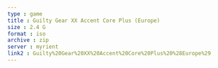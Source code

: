 ```yaml
---
type : game
title : Guilty Gear XX Accent Core Plus (Europe)
size : 2.4 G
format : iso
archive : zip
server : myrient
link2 : Guilty%20Gear%20XX%20Accent%20Core%20Plus%20%28Europe%29
---
```

